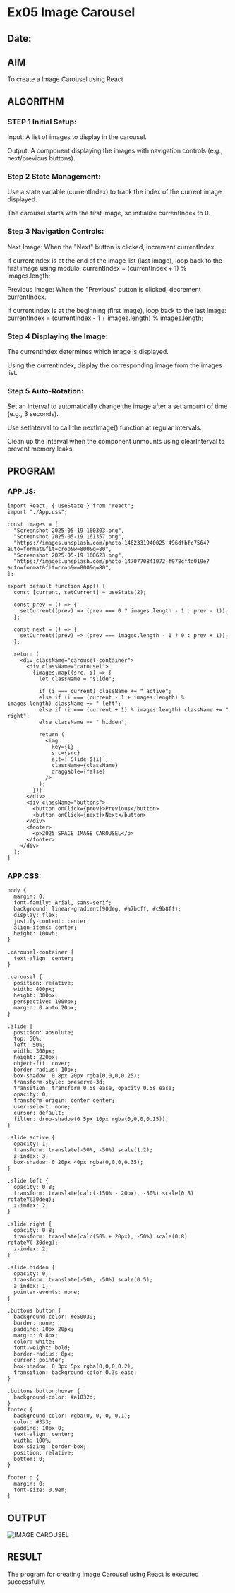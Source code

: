 # Ex05 Image Carousel
## Date:

## AIM
To create a Image Carousel using React 

## ALGORITHM
### STEP 1 Initial Setup:
Input: A list of images to display in the carousel.

Output: A component displaying the images with navigation controls (e.g., next/previous buttons).

### Step 2 State Management:
Use a state variable (currentIndex) to track the index of the current image displayed.

The carousel starts with the first image, so initialize currentIndex to 0.

### Step 3 Navigation Controls:
Next Image: When the "Next" button is clicked, increment currentIndex.

If currentIndex is at the end of the image list (last image), loop back to the first image using modulo:
currentIndex = (currentIndex + 1) % images.length;

Previous Image: When the "Previous" button is clicked, decrement currentIndex.

If currentIndex is at the beginning (first image), loop back to the last image:
currentIndex = (currentIndex - 1 + images.length) % images.length;

### Step 4 Displaying the Image:
The currentIndex determines which image is displayed.

Using the currentIndex, display the corresponding image from the images list.

### Step 5 Auto-Rotation:
Set an interval to automatically change the image after a set amount of time (e.g., 3 seconds).

Use setInterval to call the nextImage() function at regular intervals.

Clean up the interval when the component unmounts using clearInterval to prevent memory leaks.

## PROGRAM
### APP.JS:

```
import React, { useState } from "react";
import "./App.css";

const images = [
  "Screenshot 2025-05-19 160303.png",
  "Screenshot 2025-05-19 161357.png",
  "https://images.unsplash.com/photo-1462331940025-496dfbfc7564?auto=format&fit=crop&w=800&q=80", 
  "Screenshot 2025-05-19 160623.png", 
  "https://images.unsplash.com/photo-1470770841072-f978cf4d019e?auto=format&fit=crop&w=800&q=80",
];

export default function App() {
  const [current, setCurrent] = useState(2); 

  const prev = () => {
    setCurrent((prev) => (prev === 0 ? images.length - 1 : prev - 1));
  };

  const next = () => {
    setCurrent((prev) => (prev === images.length - 1 ? 0 : prev + 1));
  };

  return (
    <div className="carousel-container">
      <div className="carousel">
        {images.map((src, i) => {
          let className = "slide";

          if (i === current) className += " active";
          else if (i === (current - 1 + images.length) % images.length) className += " left";
          else if (i === (current + 1) % images.length) className += " right";
          else className += " hidden";

          return (
            <img
              key={i}
              src={src}
              alt={`Slide ${i}`}
              className={className}
              draggable={false}
            />
          );
        })}
      </div>
      <div className="buttons">
        <button onClick={prev}>Previous</button>
        <button onClick={next}>Next</button>
      </div>
      <footer>
        <p>2025 SPACE IMAGE CAROUSEL</p>
      </footer>
    </div>
  );
}
```

### APP.CSS:

```
body {
  margin: 0;
  font-family: Arial, sans-serif;
  background: linear-gradient(90deg, #a7bcff, #c9b8ff);
  display: flex;
  justify-content: center;
  align-items: center;
  height: 100vh;
}

.carousel-container {
  text-align: center;
}

.carousel {
  position: relative;
  width: 400px;
  height: 300px;
  perspective: 1000px;
  margin: 0 auto 20px;
}

.slide {
  position: absolute;
  top: 50%;
  left: 50%;
  width: 300px;
  height: 220px;
  object-fit: cover;
  border-radius: 10px;
  box-shadow: 0 8px 20px rgba(0,0,0,0.25);
  transform-style: preserve-3d;
  transition: transform 0.5s ease, opacity 0.5s ease;
  opacity: 0;
  transform-origin: center center;
  user-select: none;
  cursor: default;
  filter: drop-shadow(0 5px 10px rgba(0,0,0,0.15));
}

.slide.active {
  opacity: 1;
  transform: translate(-50%, -50%) scale(1.2);
  z-index: 3;
  box-shadow: 0 20px 40px rgba(0,0,0,0.35);
}

.slide.left {
  opacity: 0.8;
  transform: translate(calc(-150% - 20px), -50%) scale(0.8) rotateY(30deg);
  z-index: 2;
}

.slide.right {
  opacity: 0.8;
  transform: translate(calc(50% + 20px), -50%) scale(0.8) rotateY(-30deg);
  z-index: 2;
}

.slide.hidden {
  opacity: 0;
  transform: translate(-50%, -50%) scale(0.5);
  z-index: 1;
  pointer-events: none;
}

.buttons button {
  background-color: #e50039;
  border: none;
  padding: 10px 20px;
  margin: 0 8px;
  color: white;
  font-weight: bold;
  border-radius: 8px;
  cursor: pointer;
  box-shadow: 0 3px 5px rgba(0,0,0,0.2);
  transition: background-color 0.3s ease;
}

.buttons button:hover {
  background-color: #a1032d;
}
footer {
  background-color: rgba(0, 0, 0, 0.1);
  color: #333;
  padding: 10px 0;
  text-align: center;
  width: 100%;
  box-sizing: border-box;
  position: relative; 
  bottom: 0; 
}

footer p {
  margin: 0;
  font-size: 0.9em;
}
```


## OUTPUT

![IMAGE CAROUSEL](https://github.com/user-attachments/assets/0488210c-34c0-41bf-a2da-3e8687604811)


## RESULT
The program for creating Image Carousel using React is executed successfully.
